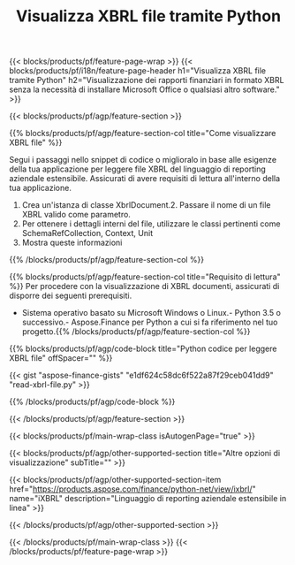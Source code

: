 ﻿---
title: Visualizza XBRL file tramite Python
description: Codice di esempio per la visualizzazione di file XBRL. Usa API codice di esempio per visualizzare i file batch XBRL all'interno di applicazioni basate su Python. 
url: /it/python-net/view/xbrl/
family: finance
platformtag: python
feature: view
informat: XBRL
outformat: 
otherformats: 
---
{{< blocks/products/pf/feature-page-wrap >}}
{{< blocks/products/pf/i18n/feature-page-header h1="Visualizza XBRL file tramite Python" h2="Visualizzazione dei rapporti finanziari in formato XBRL senza la necessità di installare Microsoft Office o qualsiasi altro software." >}}

{{< blocks/products/pf/agp/feature-section >}}

{{% blocks/products/pf/agp/feature-section-col title="Come visualizzare XBRL file" %}}

Segui i passaggi nello snippet di codice o miglioralo in base alle esigenze della tua applicazione per leggere file XBRL del linguaggio di reporting aziendale estensibile. Assicurati di avere requisiti di lettura all'interno della tua applicazione.

1. Crea un'istanza di classe XbrlDocument.2. Passare il nome di un file XBRL valido come parametro.
3. Per ottenere i dettagli interni del file, utilizzare le classi pertinenti come SchemaRefCollection, Context, Unit
4. Mostra queste informazioni

{{% /blocks/products/pf/agp/feature-section-col %}}

{{% blocks/products/pf/agp/feature-section-col title="Requisito di lettura" %}}
Per procedere con la visualizzazione di XBRL documenti, assicurati di disporre dei seguenti prerequisiti. 
- Sistema operativo basato su Microsoft Windows o Linux.- Python 3.5 o successivo.- Aspose.Finance per Python a cui si fa riferimento nel tuo progetto.{{% /blocks/products/pf/agp/feature-section-col %}}

{{% blocks/products/pf/agp/code-block title="Python codice per leggere XBRL file" offSpacer="" %}}

{{< gist "aspose-finance-gists" "e1df624c58dc6f522a87f29ceb041dd9" "read-xbrl-file.py" >}}

{{% /blocks/products/pf/agp/code-block %}}

{{< /blocks/products/pf/agp/feature-section >}}

{{< blocks/products/pf/main-wrap-class isAutogenPage="true" >}}

{{< blocks/products/pf/agp/other-supported-section title="Altre opzioni di visualizzazione" subTitle="" >}}

{{< blocks/products/pf/agp/other-supported-section-item href="https://products.aspose.com/finance/python-net/view/ixbrl/" name="iXBRL" description="Linguaggio di reporting aziendale estensibile in linea" >}}

{{< /blocks/products/pf/agp/other-supported-section >}}

{{< /blocks/products/pf/main-wrap-class >}}
{{< /blocks/products/pf/feature-page-wrap >}}